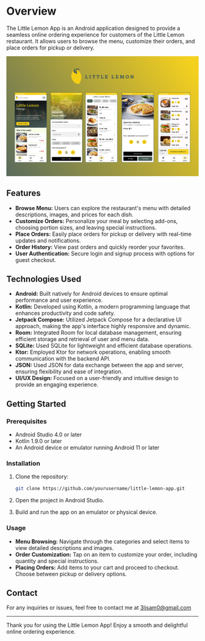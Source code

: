 # Overview

The Little Lemon App is an Android application designed to provide a seamless online ordering experience for customers of the Little Lemon restaurant. It allows users to browse the menu, customize their orders, and place orders for pickup or delivery.

![App UI](app/src/main/res/drawable/App%20ui.jpg)

## Features

- **Browse Menu:** Users can explore the restaurant's menu with detailed descriptions, images, and prices for each dish.
- **Customize Orders:** Personalize your meal by selecting add-ons, choosing portion sizes, and leaving special instructions.
- **Place Orders:** Easily place orders for pickup or delivery with real-time updates and notifications.
- **Order History:** View past orders and quickly reorder your favorites.
- **User Authentication:** Secure login and signup process with options for guest checkout.

## Technologies Used

- **Android:** Built natively for Android devices to ensure optimal performance and user experience.
- **Kotlin:** Developed using Kotlin, a modern programming language that enhances productivity and code safety.
- **Jetpack Compose:** Utilized Jetpack Compose for a declarative UI approach, making the app's interface highly responsive and dynamic.
- **Room:** Integrated Room for local database management, ensuring efficient storage and retrieval of user and menu data.
- **SQLite:** Used SQLite for lightweight and efficient database operations.
- **Ktor:** Employed Ktor for network operations, enabling smooth communication with the backend API.
- **JSON:** Used JSON for data exchange between the app and server, ensuring flexibility and ease of integration.
- **UI/UX Design:** Focused on a user-friendly and intuitive design to provide an engaging experience.

## Getting Started

### Prerequisites

- Android Studio 4.0 or later
- Kotlin 1.9.0 or later
- An Android device or emulator running Android 11 or later

### Installation

1. Clone the repository:

    ```bash
    git clone https://github.com/yourusername/little-lemon-app.git
    ```

2. Open the project in Android Studio.

3. Build and run the app on an emulator or physical device.

### Usage

- **Menu Browsing:** Navigate through the categories and select items to view detailed descriptions and images.
- **Order Customization:** Tap on an item to customize your order, including quantity and special instructions.
- **Placing Orders:** Add items to your cart and proceed to checkout. Choose between pickup or delivery options.

## Contact

For any inquiries or issues, feel free to contact me at 3lisam0@gmail.com

---

Thank you for using the Little Lemon App! Enjoy a smooth and delightful online ordering experience.
